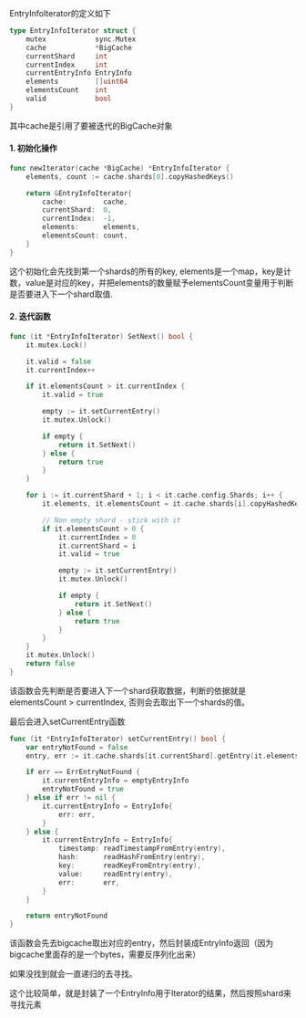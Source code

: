 EntryInfoIterator的定义如下

```go
type EntryInfoIterator struct {
	mutex            sync.Mutex
	cache            *BigCache
	currentShard     int
	currentIndex     int
	currentEntryInfo EntryInfo
	elements         []uint64
	elementsCount    int
	valid            bool
}
```

其中cache是引用了要被迭代的BigCache对象

#### 1. 初始化操作

```go
func newIterator(cache *BigCache) *EntryInfoIterator {
	elements, count := cache.shards[0].copyHashedKeys()

	return &EntryInfoIterator{
		cache:         cache,
		currentShard:  0,
		currentIndex:  -1,
		elements:      elements,
		elementsCount: count,
	}
}
```

这个初始化会先找到第一个shards的所有的key, elements是一个map，key是计数，value是对应的key，并把elements的数量赋予elementsCount变量用于判断是否要进入下一个shard取值.



#### 2. 迭代函数

```go
func (it *EntryInfoIterator) SetNext() bool {
	it.mutex.Lock()

	it.valid = false
	it.currentIndex++

	if it.elementsCount > it.currentIndex {
		it.valid = true

		empty := it.setCurrentEntry()
		it.mutex.Unlock()

		if empty {
			return it.SetNext()
		} else {
			return true
		}
	}

	for i := it.currentShard + 1; i < it.cache.config.Shards; i++ {
		it.elements, it.elementsCount = it.cache.shards[i].copyHashedKeys()

		// Non empty shard - stick with it
		if it.elementsCount > 0 {
			it.currentIndex = 0
			it.currentShard = i
			it.valid = true

			empty := it.setCurrentEntry()
			it.mutex.Unlock()

			if empty {
				return it.SetNext()
			} else {
				return true
			}
		}
	}
	it.mutex.Unlock()
	return false
}
```

该函数会先判断是否要进入下一个shard获取数据，判断的依据就是elementsCount > currentIndex, 否则会去取出下一个shards的值。

最后会进入setCurrentEntry函数

```go
func (it *EntryInfoIterator) setCurrentEntry() bool {
	var entryNotFound = false
	entry, err := it.cache.shards[it.currentShard].getEntry(it.elements[it.currentIndex])

	if err == ErrEntryNotFound {
		it.currentEntryInfo = emptyEntryInfo
		entryNotFound = true
	} else if err != nil {
		it.currentEntryInfo = EntryInfo{
			err: err,
		}
	} else {
		it.currentEntryInfo = EntryInfo{
			timestamp: readTimestampFromEntry(entry),
			hash:      readHashFromEntry(entry),
			key:       readKeyFromEntry(entry),
			value:     readEntry(entry),
			err:       err,
		}
	}

	return entryNotFound
}
```

该函数会先去bigcache取出对应的entry，然后封装成EntryInfo返回（因为bigcache里面存的是一个bytes，需要反序列化出来）

如果没找到就会一直递归的去寻找。



这个比较简单，就是封装了一个EntryInfo用于Iterator的结果，然后按照shard来寻找元素